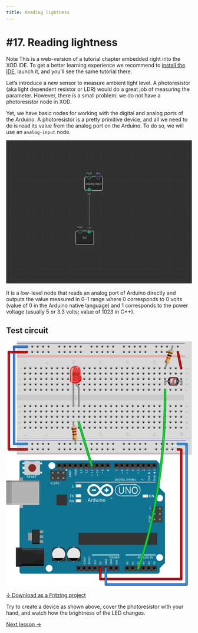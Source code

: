 ```yaml
---
title: Reading lightness
---
```


# #17. Reading lightness

<div class="ui segment note">
<span class="ui ribbon label">Note</span>
This is a web-version of a tutorial chapter embedded right into the XOD IDE.
To get a better learning experience we recommend to
<a href="../install/">install the IDE</a>, launch it, and you’ll see the
same tutorial there.
</div>

Let’s introduce a new sensor to measure ambient light level.  A photoresistor
(aka light dependent resistor or LDR) would do a great job of measuring the
parameter. However, there is a small problem: we do not have a photoresistor
node in XOD.

Yet, we have basic nodes for working with the digital and analog ports of the
Arduino. A photoresistor is a pretty primitive device, and all we need to do is
read its value from the analog port on the Arduino. To do so, we will use an
`analog-input` node.

![Patch](./patch.png)

It is a low-level node that reads an analog port of Arduino directly and
outputs the value measured in 0–1 range where 0 corresponds to 0 volts (value
of 0 in the Arduino native language) and 1 corresponds to the power voltage
(usually 5 or 3.3 volts; value of 1023 in C++).

## Test circuit

![Circuit](./circuit.fz.png)

[↓ Download as a Fritzing project](./circuit.fzz)

Try to create a device as shown above, cover the photoresistor with your hand,
and watch how the brightness of the LED changes.

[Next lesson →](../18-comparisons/)
